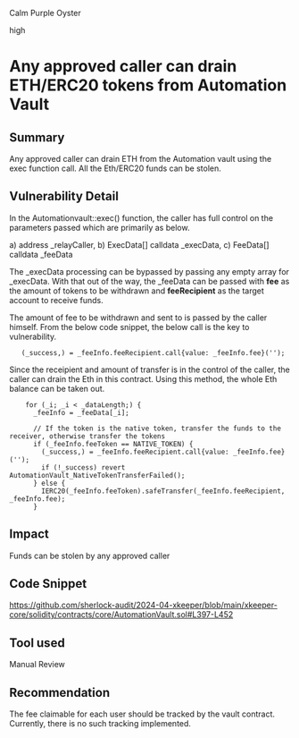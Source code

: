 Calm Purple Oyster

high

# Any approved caller can drain ETH/ERC20 tokens from Automation Vault

## Summary
Any approved caller can drain ETH from the Automation vault using the exec function call. All the Eth/ERC20 funds can be stolen.

## Vulnerability Detail
In the Automationvault::exec() function, the caller has full control on the parameters passed which are primarily as below.

a) address _relayCaller, 
b) ExecData[] calldata _execData,
c) FeeData[] calldata _feeData

The _execData processing can be bypassed by passing any empty array for _execData.  With that out of the way, the _feeData can be passed with **fee** as the amount of tokens to be withdrawn and **feeRecipient** as the target account to receive funds.

The amount of fee to be withdrawn and sent to is passed by the caller himself. From the below code snippet, the below call is the key to vulnerability.

```solidity
   (_success,) = _feeInfo.feeRecipient.call{value: _feeInfo.fee}('');
```

Since the receipient and amount of transfer is in the control of the caller, the caller can drain the Eth in this contract. Using this method, the whole Eth balance can be taken out.

```solidity
    for (_i; _i < _dataLength;) {
      _feeInfo = _feeData[_i];

      // If the token is the native token, transfer the funds to the receiver, otherwise transfer the tokens
      if (_feeInfo.feeToken == NATIVE_TOKEN) {
        (_success,) = _feeInfo.feeRecipient.call{value: _feeInfo.fee}('');
        if (!_success) revert AutomationVault_NativeTokenTransferFailed();
      } else {
        IERC20(_feeInfo.feeToken).safeTransfer(_feeInfo.feeRecipient, _feeInfo.fee);
      }
```

## Impact
Funds can be stolen by any approved caller
 
## Code Snippet
https://github.com/sherlock-audit/2024-04-xkeeper/blob/main/xkeeper-core/solidity/contracts/core/AutomationVault.sol#L397-L452

## Tool used
Manual Review

## Recommendation
The fee claimable for each user should be tracked by the vault contract. Currently, there is no such tracking implemented.